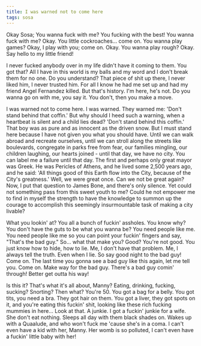 ```yaml
---
title: I was warned not to come here
tags: sosa
---
```


Okay Sosa; You wanna fuck with me? You fucking with the best! You wanna fuck
with me? Okay. You little cockroaches... come on. You wanna play games? Okay, I
play with you; come on. Okay. You wanna play rough? Okay. Say hello to my little
friend!

<div id="more"></div>

I never fucked anybody over in my life didn't have it coming to them. You got
that? All I have in this world is my balls and my word and I don't break them
for no one. Do you understand? That piece of shit up there, I never liked him, I
never trusted him. For all I know he had me set up and had my friend Angel
Fernandez killed. But that's history. I'm here, he's not. Do you wanna go on
with me, you say it. You don't, then you make a move.

I was warned not to come here. I was warned. They warned me: 'Don't stand behind
that coffin.' But why should I heed such a warning, when a heartbeat is silent
and a child lies dead? 'Don't stand behind this coffin.' That boy was as pure
and as innocent as the driven snow. But I must stand here because I have not
given you what you should have. Until we can walk abroad and recreate ourselves,
until we can stroll along the streets like boulevards, congregate in parks free
from fear, our families mingling, our children laughing, our hearts joined -
until that day, we have no city. You can label me a failure until that day. The
first and perhaps only great mayor was Greek. He was Pericles of Athens, and he
lived some 2,500 years ago, and he said: 'All things good of this Earth flow
into the City, because of the City's greatness.' Well, we were great once. Can
we not be great again? Now, I put that question to James Bone, and there's only
silence. Yet could not something pass from this sweet youth to me? Could he not
empower me to find in myself the strength to have the knowledge to summon up the
courage to accomplish this seemingly insurmountable task of making a city
livable?

What you lookin' at? You all a bunch of fuckin' assholes. You know why? You
don't have the guts to be what you wanna be? You need people like me. You need
people like me so you can point your fuckin' fingers and say, "That's the bad
guy." So... what that make you? Good? You're not good. You just know how to
hide, how to lie. Me, I don't have that problem. Me, I always tell the truth.
Even when I lie. So say good night to the bad guy! Come on. The last time you
gonna see a bad guy like this again, let me tell you. Come on. Make way for the
bad guy. There's a bad guy comin' through! Better get outta his way!</p> <p>Is
this it? That's what it's all about, Manny? Eating, drinking, fucking, sucking?
Snorting? Then what? You're 50. You got a bag for a belly. You got tits, you
need a bra. They got hair on them. You got a liver, they got spots on it, and
you're eating this fuckin' shit, looking like these rich fucking mummies in
here... Look at that. A junkie. I got a fuckin' junkie for a wife. She don't eat
nothing. Sleeps all day with them black shades on. Wakes up with a Quaalude, and
who won't fuck me 'cause she's in a coma. I can't even have a kid with her,
Manny. Her womb is so polluted, I can't even have a fuckin' little baby with
her!
